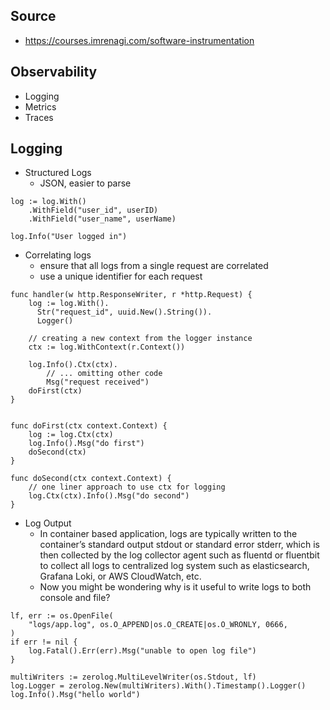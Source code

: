 ## Source

- https://courses.imrenagi.com/software-instrumentation

## Observability

- Logging
- Metrics
- Traces

## Logging

- Structured Logs
  - JSON, easier to parse

```
log := log.With()
    .WithField("user_id", userID)
    .WithField("user_name", userName)

log.Info("User logged in")
```

- Correlating logs
  - ensure that all logs from a single request are correlated
  - use a unique identifier for each request

```
func handler(w http.ResponseWriter, r *http.Request) {
    log := log.With().
      Str("request_id", uuid.New().String()).
      Logger()
      
    // creating a new context from the logger instance
    ctx := log.WithContext(r.Context())
    
    log.Info().Ctx(ctx).
        // ... omitting other code
        Msg("request received")
    doFirst(ctx)
}


func doFirst(ctx context.Context) {
    log := log.Ctx(ctx)
    log.Info().Msg("do first")
    doSecond(ctx)
}

func doSecond(ctx context.Context) {
    // one liner approach to use ctx for logging
    log.Ctx(ctx).Info().Msg("do second")
}

```

- Log Output
  - In container based application, logs are typically written to the container’s standard output stdout or standard error stderr, which is then collected by the log collector agent such as fluentd or fluentbit to collect all logs to centralized log system such as elasticsearch, Grafana Loki, or AWS CloudWatch, etc.
  - Now you might be wondering why is it useful to write logs to both console and file?

```
lf, err := os.OpenFile(
	"logs/app.log", os.O_APPEND|os.O_CREATE|os.O_WRONLY, 0666,
)
if err != nil {
	log.Fatal().Err(err).Msg("unable to open log file")
}

multiWriters := zerolog.MultiLevelWriter(os.Stdout, lf)
log.Logger = zerolog.New(multiWriters).With().Timestamp().Logger()
log.Info().Msg("hello world")
```